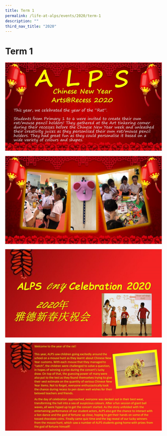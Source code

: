 ```yaml
---
title: Term 1
permalink: /life-at-alps/events/2020/term-1
description: ""
third_nav_title: "2020"
---
```

# **Term 1**

![](/images/T1%20Slide1.jpg)

![](/images/T2%20Slide2.jpg)

![](/images/T1%20Slide3.jpg)

![](/images/T1%20Slide4.jpg)

